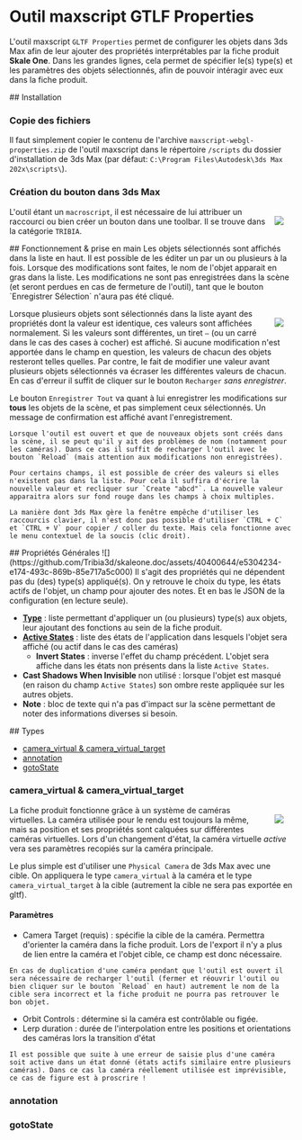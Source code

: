 # Outil maxscript GTLF Properties

<style>
  img {float:right;margin:1rem;}
  .inline img {}
  h1, h2, h3, h4, h5, h6 { clear:both;}
</style>

L'outil maxscript `GLTF Properties` permet de configurer les objets dans 3ds Max afin de leur ajouter des propriétés interprétables par la fiche produit **Skale One**.
Dans les grandes lignes, cela permet de spécifier le(s) type(s) et les paramètres des objets sélectionnés, afin de pouvoir intéragir avec eux dans la fiche produit.


<span class="space"/>
## Installation

### Copie des fichiers
Il faut simplement copier le contenu de l'archive `maxscript-webgl-properties.zip` de l'outil maxscript dans le répertoire `/scripts` du dossier d'installation de 3ds Max (par défaut: `C:\Program Files\Autodesk\3ds Max 202x\scripts\`).

### Création du bouton dans 3ds Max
![](https://github.com/Tribia3d/skaleone.doc/assets/40400644/3f7cecb5-5bd4-4f4c-bd30-afd0daa58f39)
L'outil étant un `macroscript`, il est nécessaire de lui attribuer un raccourci ou bien créer un bouton dans une toolbar.
Il se trouve dans la catégorie `TRIBIA`.


<span class="space"/>
## Fonctionnement & prise en main
Les objets sélectionnés sont affichés dans la liste en haut. Il est possible de les éditer un par un ou plusieurs à la fois.
Lorsque des modifications sont faites, le nom de l'objet apparait en gras dans la liste. Les modifications ne sont pas enregistrées dans la scène (et seront perdues en cas de fermeture de l'outil), tant que le bouton `Enregistrer Sélection` n'aura pas été cliqué.

![](https://github.com/Tribia3d/skaleone.doc/assets/40400644/ddb55d2c-e8ca-4945-ae3d-c6fcd2f3327f)
Lorsque plusieurs objets sont sélectionnés dans la liste ayant des propriétés dont la valeur est identique, ces valeurs sont affichées normalement. Si les valeurs sont différentes, un tiret `—` (ou un carré dans le cas des cases à cocher) est affiché. Si aucune modification n'est apportée dans le champ en question, les valeurs de chacun des objets resteront telles quelles. Par contre, le fait de modifier une valeur avant plusieurs objets sélectionnés va écraser les différentes valeurs de chacun. En cas d'erreur il suffit de cliquer sur le bouton `Recharger` _sans enregistrer_.

Le bouton `Enregistrer Tout` va quant à lui enregistrer les modifications sur **tous** les objets de la scène, et pas simplement ceux sélectionnés. Un message de confirmation est affiché avant l'enregistrement.

```note
Lorsque l'outil est ouvert et que de nouveaux objets sont créés dans la scène, il se peut qu'il y ait des problèmes de nom (notamment pour les caméras). Dans ce cas il suffit de recharger l'outil avec le bouton `Reload` (mais attention aux modifications non enregistrées).
```

```note
Pour certains champs, il est possible de créer des valeurs si elles n'existent pas dans la liste. Pour cela il suffira d'écrire la nouvelle valeur et recliquer sur `Create "abcd"`. La nouvelle valeur apparaitra alors sur fond rouge dans les champs à choix multiples.
```

```note
La manière dont 3ds Max gère la fenêtre empêche d'utiliser les raccourcis clavier, il n'est donc pas possible d'utiliser `CTRL + C` et `CTRL + V` pour copier / coller du texte. Mais cela fonctionne avec le menu contextuel de la soucis (clic droit).
```


<span class="space"/>
## Propriétés Générales
![](https://github.com/Tribia3d/skaleone.doc/assets/40400644/e5304234-e174-493c-869b-85e717a5c000)
Il s'agit des propriétés qui ne dépendent pas du (des) type(s) appliqué(s). On y retrouve le choix du type, les états actifs de l'objet, un champ pour ajouter des notes. Et en bas le JSON de la configuration (en lecture seule).

- [**Type**](#types-des-objets) : liste permettant d'appliquer un (ou plusieurs) type(s) aux objets, leur ajoutant des fonctions au sein de la fiche produit.
- [**Active States**](#active-states) : liste des états de l'application dans lesquels l'objet sera affiché (ou actif dans le cas des caméras)
  - **Invert States** : inverse l'effet du champ précédent. L'objet sera affiche dans les états non présents dans la liste `Active States`.
- **Cast Shadows When Invisible** <span class="badge">non utilisé</span> : lorsque l'objet est masqué (en raison du champ `Active States`) son ombre reste appliquée sur les autres objets.
- **Note** : bloc de texte qui n'a pas d'impact sur la scène permettant de noter des informations diverses si besoin.


<span class="space"/>
## Types

- [camera_virtual & camera_virtual_target](#camera_virtual--camera_virtual_target)
- [annotation](#annotation)
- [gotoState](#gotoState)

### camera_virtual & camera_virtual_target
![](https://github.com/Tribia3d/skaleone.doc/assets/40400644/4f1c6b4d-1241-43fe-8de4-ca64803da2ad)
La fiche produit fonctionne grâce à un système de caméras virtuelles. La caméra utilisée pour le rendu est toujours la même, mais sa position et ses propriétés sont calquées sur différentes caméras virtuelles. Lors d'un changement d'état, la caméra virtuelle _active_ vera ses paramètres recopiés sur la caméra principale.

Le plus simple est d'utiliser une `Physical Camera` de 3ds Max avec une cible. On appliquera le type `camera_virtual` à la caméra et le type `camera_virtual_target` à la cible (autrement la cible ne sera pas exportée en gltf).

#### Paramètres
- Camera Target (requis) : spécifie la cible de la caméra. Permettra d'orienter la caméra dans la fiche produit. Lors de l'export il n'y a plus de lien entre la caméra et l'objet cible, ce champ est donc nécessaire.

```warning
En cas de duplication d'une caméra pendant que l'outil est ouvert il sera nécessaire de recharger l'outil (fermer et réouvrir l'outil ou bien cliquer sur le bouton `Reload` en haut) autrement le nom de la cible sera incorrect et la fiche produit ne pourra pas retrouver le bon objet.
```
- Orbit Controls : détermine si la caméra est contrôlable ou figée.
- Lerp duration : durée de l'interpolation entre les positions et orientations des caméras lors la transition d'état


```warning
Il est possible que suite à une erreur de saisie plus d'une caméra soit active dans un état donné (états actifs similaire entre plusieurs caméras). Dans ce cas la caméra réellement utilisée est imprévisible, ce cas de figure est à proscrire !
```

### annotation
### gotoState
